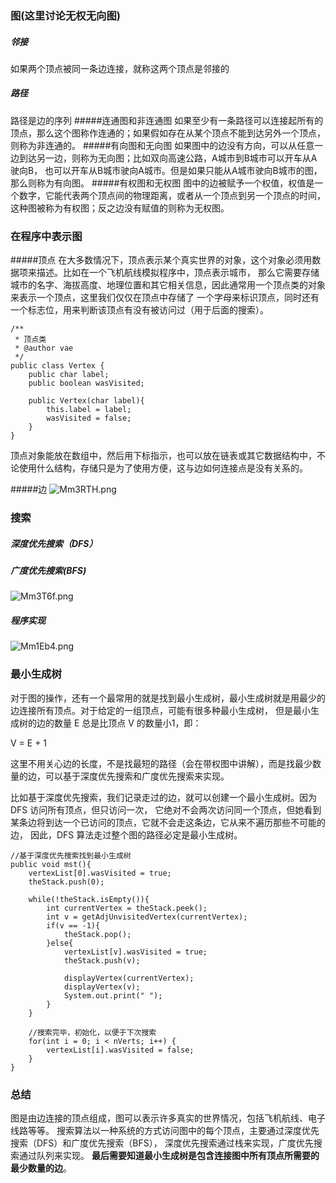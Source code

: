 ### 图(这里讨论无权无向图)

##### 邻接
如果两个顶点被同一条边连接，就称这两个顶点是邻接的
##### 路径
路径是边的序列
#####连通图和非连通图
如果至少有一条路径可以连接起所有的顶点，那么这个图称作连通的；如果假如存在从某个顶点不能到达另外一个顶点，则称为非连通的。
#####有向图和无向图
如果图中的边没有方向，可以从任意一边到达另一边，则称为无向图；比如双向高速公路，A城市到B城市可以开车从A驶向B，
也可以开车从B城市驶向A城市。但是如果只能从A城市驶向B城市的图，那么则称为有向图。
#####有权图和无权图
图中的边被赋予一个权值，权值是一个数字，它能代表两个顶点间的物理距离，或者从一个顶点到另一个顶点的时间，
这种图被称为有权图；反之边没有赋值的则称为无权图。
### 在程序中表示图

#####顶点
在大多数情况下，顶点表示某个真实世界的对象，这个对象必须用数据项来描述。比如在一个飞机航线模拟程序中，顶点表示城市，
那么它需要存储城市的名字、海拔高度、地理位置和其它相关信息，因此通常用一个顶点类的对象来表示一个顶点，这里我们仅仅在顶点中存储了
一个字母来标识顶点，同时还有一个标志位，用来判断该顶点有没有被访问过（用于后面的搜索）。
```
/**
 * 顶点类
 * @author vae
 */
public class Vertex {
    public char label;
    public boolean wasVisited;
     
    public Vertex(char label){
        this.label = label;
        wasVisited = false;
    }
}
```
顶点对象能放在数组中，然后用下标指示，也可以放在链表或其它数据结构中，不论使用什么结构，存储只是为了使用方便，这与边如何连接点是没有关系的。


#####边
![Mm3RTH.png](https://s2.ax1x.com/2019/11/09/Mm3RTH.png)
### 搜索
##### 深度优先搜索（DFS）
##### 广度优先搜索(BFS)
![Mm3T6f.png](https://s2.ax1x.com/2019/11/09/Mm3T6f.png)
##### 程序实现
![Mm1Eb4.png](https://s2.ax1x.com/2019/11/09/Mm1Eb4.png)

### 最小生成树
对于图的操作，还有一个最常用的就是找到最小生成树，最小生成树就是用最少的边连接所有顶点。对于给定的一组顶点，可能有很多种最小生成树，
但是最小生成树的边的数量 E 总是比顶点 V 的数量小1，即：

V = E + 1

这里不用关心边的长度，不是找最短的路径（会在带权图中讲解），而是找最少数量的边，可以基于深度优先搜索和广度优先搜索来实现。

比如基于深度优先搜索，我们记录走过的边，就可以创建一个最小生成树。因为DFS 访问所有顶点，但只访问一次，
它绝对不会两次访问同一个顶点，但她看到某条边将到达一个已访问的顶点，它就不会走这条边，它从来不遍历那些不可能的边，
因此，DFS 算法走过整个图的路径必定是最小生成树。

```
//基于深度优先搜索找到最小生成树
public void mst(){
    vertexList[0].wasVisited = true;
    theStack.push(0);
     
    while(!theStack.isEmpty()){
        int currentVertex = theStack.peek();
        int v = getAdjUnvisitedVertex(currentVertex);
        if(v == -1){
            theStack.pop();
        }else{
            vertexList[v].wasVisited = true;
            theStack.push(v);
             
            displayVertex(currentVertex);
            displayVertex(v);
            System.out.print(" ");
        }
    }
     
    //搜索完毕，初始化，以便于下次搜索
    for(int i = 0; i < nVerts; i++) {
        vertexList[i].wasVisited = false;
    }
}
```
### 总结

图是由边连接的顶点组成，图可以表示许多真实的世界情况，包括飞机航线、电子线路等等。
搜索算法以一种系统的方式访问图中的每个顶点，主要通过深度优先搜索（DFS）和广度优先搜索（BFS），
深度优先搜索通过栈来实现，广度优先搜索通过队列来实现。
**最后需要知道最小生成树是包含连接图中所有顶点所需要的最少数量的边**。